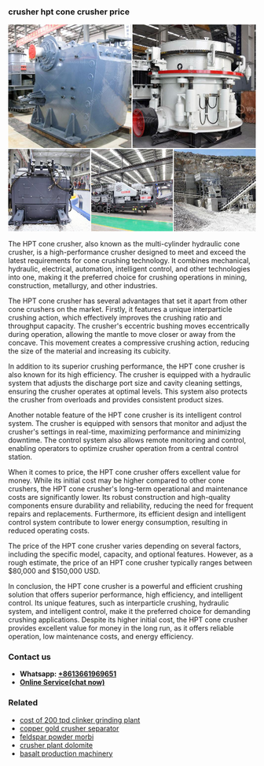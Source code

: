 <h3>crusher hpt cone crusher price</h3><img src='1706755669.jpg' alt=''><p>The HPT cone crusher, also known as the multi-cylinder hydraulic cone crusher, is a high-performance crusher designed to meet and exceed the latest requirements for cone crushing technology. It combines mechanical, hydraulic, electrical, automation, intelligent control, and other technologies into one, making it the preferred choice for crushing operations in mining, construction, metallurgy, and other industries.</p><p>The HPT cone crusher has several advantages that set it apart from other cone crushers on the market. Firstly, it features a unique interparticle crushing action, which effectively improves the crushing ratio and throughput capacity. The crusher's eccentric bushing moves eccentrically during operation, allowing the mantle to move closer or away from the concave. This movement creates a compressive crushing action, reducing the size of the material and increasing its cubicity.</p><p>In addition to its superior crushing performance, the HPT cone crusher is also known for its high efficiency. The crusher is equipped with a hydraulic system that adjusts the discharge port size and cavity cleaning settings, ensuring the crusher operates at optimal levels. This system also protects the crusher from overloads and provides consistent product sizes.</p><p>Another notable feature of the HPT cone crusher is its intelligent control system. The crusher is equipped with sensors that monitor and adjust the crusher's settings in real-time, maximizing performance and minimizing downtime. The control system also allows remote monitoring and control, enabling operators to optimize crusher operation from a central control station.</p><p>When it comes to price, the HPT cone crusher offers excellent value for money. While its initial cost may be higher compared to other cone crushers, the HPT cone crusher's long-term operational and maintenance costs are significantly lower. Its robust construction and high-quality components ensure durability and reliability, reducing the need for frequent repairs and replacements. Furthermore, its efficient design and intelligent control system contribute to lower energy consumption, resulting in reduced operating costs.</p><p>The price of the HPT cone crusher varies depending on several factors, including the specific model, capacity, and optional features. However, as a rough estimate, the price of an HPT cone crusher typically ranges between $80,000 and $150,000 USD.</p><p>In conclusion, the HPT cone crusher is a powerful and efficient crushing solution that offers superior performance, high efficiency, and intelligent control. Its unique features, such as interparticle crushing, hydraulic system, and intelligent control, make it the preferred choice for demanding crushing applications. Despite its higher initial cost, the HPT cone crusher provides excellent value for money in the long run, as it offers reliable operation, low maintenance costs, and energy efficiency.</p><h3>Contact us</h3><ul><li><strong>Whatsapp:&nbsp;<a href="https://wa.me/8613661969651">+8613661969651</a></strong></li><li><a href="https://swt.shibang-china.com/?git&amp;zhl&amp;crusher hpt cone crusher price"><strong>Online Service(chat now)</strong></a></li></ul><h3>Related</h3><ul><li><a href='cost of 200 tpd clinker grinding plant.md'>cost of 200 tpd clinker grinding plant</a></li><li><a href='copper gold crusher separator.md'>copper gold crusher separator</a></li><li><a href='feldspar powder morbi.md'>feldspar powder morbi</a></li><li><a href='crusher plant dolomite.md'>crusher plant dolomite</a></li><li><a href='basalt production machinery.md'>basalt production machinery</a></li></ul>